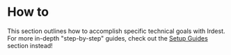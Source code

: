 # How to

This section outlines how to accomplish specific technical goals with
Irdest.  For more in-depth "step-by-step" guides, check out the [Setup
Guides](../guides/index.md) section instead!
